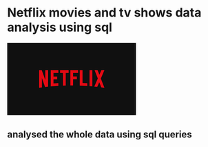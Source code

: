 # Netflix movies and tv shows data analysis using sql

  ![Netflix Logo](https://github.com/divyanshioari/netflix_sql/blob/main/netflix%20logo.png)

## analysed the whole data using sql queries
